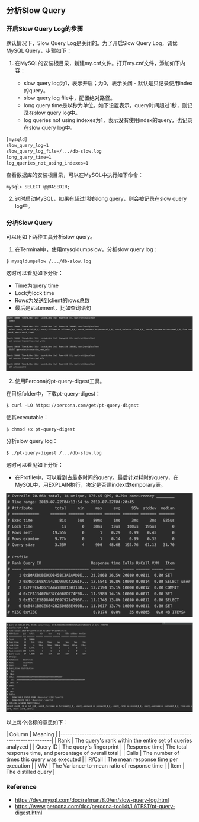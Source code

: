 ## 分析Slow Query

### 开启Slow Query Log的步骤

默认情况下，Slow Query Log是关闭的。为了开启Slow Query Log，调优MySQL Query，步骤如下：

1. 在MySQL的安装根目录，新建my.cnf文件。打开my.cnf文件，添加如下内容：

    * slow query log为1，表示开启；为0，表示关闭  - 默认是只记录使用index的query。
    * slow query log file中，配置绝对路径。
    * long query time是以秒为单位。如下设置表示，query时间超过1秒，则记录在slow query log中。
    * log queries not using indexes为1，表示没有使用index的query，也记录在slow query log中。

```
[mysqld]
slow_query_log=1
slow_query_log_file=/.../db-slow.log
long_query_time=1
log_queries_not_using_indexes=1
```

查看数据库的安装根目录，可以在MySQL中执行如下命令：

```
mysql> SELECT @@BASEDIR;
```

2. 这时启动MySQL，如果有超过1秒的long query，则会被记录在slow query log中。

### 分析Slow Query

可以用如下两种工具分析slow query。

1. 在Terminal中，使用mysqldumpslow，分析slow query log：

```
$ mysqldumpslow /.../db-slow.log
```

这时可以看见如下分析：

* Time为query time
* Lock为lock time
* Rows为发送到client的rows总数
* 最后是statement，比如查询语句

![mysqldumpslow](./pix/mysqldumpslow.png)

2. 使用Percona的pt-query-digest工具。

在目标folder中，下载pt-query-digest：

```
$ curl -LO https://percona.com/get/pt-query-digest
```

使其executable：

```
$ chmod +x pt-query-digest
```

分析slow query log：

```
$ ./pt-query-digest /.../db-slow.log
```

这时可以看见如下分析：

* 在Profile中，可以看到占最多时间的query。最后针对耗时的query，在MySQL中，用EXPLAIN执行，决定是否建index或temporary表。

![overview](./pix/overview.png)

![query](./pix/query.png)

以上每个指标的意思如下：

| Column       | Meaning                                                    |
|--------------------------------------------------------------------------|
| Rank         | The query's rank within the entire set of queries analyzed |
| Query ID     | The query's fingerprint                                    |
| Response time| The total response time, and percentage of overall total   |
| Calls        | The number of times this query was executed                |
| R/Call       | The mean response time per execution                       |
| V/M          | The Variance-to-mean ratio of response time                |
| Item         | The distilled query                                        |

### Reference

* https://dev.mysql.com/doc/refman/8.0/en/slow-query-log.html
* https://www.percona.com/doc/percona-toolkit/LATEST/pt-query-digest.html